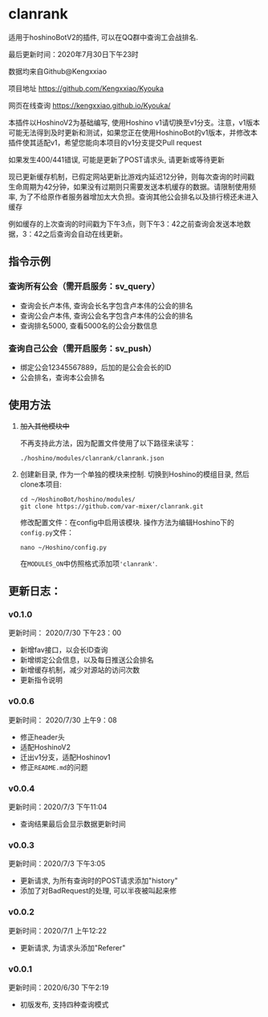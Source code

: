 # clanrank
 适用于hoshinoBotV2的插件, 可以在QQ群中查询工会战排名. 

最后更新时间：2020年7月30日下午23时

数据均来自Github@Kengxxiao

项目地址 https://github.com/Kengxxiao/Kyouka

网页在线查询 https://kengxxiao.github.io/Kyouka/

本插件以HoshinoV2为基础编写, 使用Hoshino v1请切换至v1分支。注意，v1版本可能无法得到及时更新和测试，如果您正在使用HoshinoBot的v1版本，并修改本插件使其适配v1，希望您能向本项目的v1分支提交Pull request

如果发生400/441错误, 可能是更新了POST请求头, 请更新或等待更新



现已更新缓存机制，已假定网站更新比游戏内延迟12分钟，则每次查询的时间戳生命周期为42分钟，如果没有过期则只需要发送本机缓存的数据。请限制使用频率, 为了不给原作者服务器增加太大负担。查询其他公会排名以及排行榜还未进入缓存

例如缓存的上次查询的时间戳为下午3点，则下午3：42之前查询会发送本地数据，3：42之后查询会自动在线更新。
## 指令示例
### 查询所有公会（需开启服务：sv_query）
* 查询会长卢本伟, 查询会长名字包含卢本伟的公会的排名
* 查询公会卢本伟, 查询公会名字包含卢本伟的公会的排名
* 查询排名5000, 查看5000名的公会分数信息
### 查询自己公会（需开启服务：sv_push）
* 绑定公会12345567889，后加的是公会会长的ID
* 公会排名，查询本公会排名
## 使用方法
1. ~~加入其他模块中~~
    
    不再支持此方法，因为配置文件使用了以下路径来读写：
    ```
    ./hoshino/modules/clanrank/clanrank.json
    ```
2. 创建新目录, 作为一个单独的模块来控制. 切换到Hoshino的模组目录, 然后clone本项目:
    ```
    cd ~/HoshinoBot/hoshino/modules/
    git clone https://github.com/var-mixer/clanrank.git
    ```
    修改配置文件：在config中启用该模块. 操作方法为编辑Hoshino下的`config.py`文件：
    ```
    nano ~/Hoshino/config.py
    ```
    在`MODULES_ON`中仿照格式添加项`'clanrank'`. 

## 更新日志：

### v0.1.0
更新时间： 2020/7/30 下午23：00
* 新增fav接口，以会长ID查询
* 新增绑定公会信息，以及每日推送公会排名
* 新增缓存机制，减少对源站的访问次数
* 更新指令说明

### v0.0.6
更新时间： 2020/7/30 上午9：08
* 修正header头
* 适配HoshinoV2
* 迁出v1分支，适配Hoshinov1
* 修正`README.md`的问题
  
### v0.0.4
更新时间：2020/7/3 下午11:04
* 查询结果最后会显示数据更新时间

### v0.0.3
更新时间：2020/7/3 下午3:05
* 更新请求, 为所有查询时的POST请求添加"history"
* 添加了对BadRequest的处理, 可以半夜被叫起来修

### v0.0.2
更新时间：2020/7/1 上午12:22
* 更新请求, 为请求头添加"Referer"

### v0.0.1
更新时间：2020/6/30 下午2:19
* 初版发布, 支持四种查询模式

